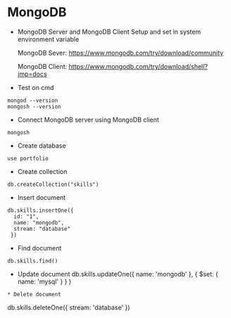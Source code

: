 # MongoDB
* MongoDB Server and MongoDB Client Setup and set in system environment variable

  MongoDB Sever: https://www.mongodb.com/try/download/community
  
  MongoDB Client: https://www.mongodb.com/try/download/shell?jmp=docs

* Test on cmd
```
mongod --version
mongosh --version
```
* Connect MongoDB server using MongoDB client
```
mongosh
```
* Create database
```
use portfolio
```
* Create collection
```
db.createCollection("skills")
```
* Insert document
```
db.skills.insertOne({
  id: "1",
  name: "mongodb",
  stream: "database"
 })
```
* Find document
```
db.skills.find()
```
* Update document
db.skills.updateOne({ name: 'mongodb' }, { $set: { name: 'mysql' } }
)
```
* Delete document
```
db.skills.deleteOne({ stream: 'database' })
```
